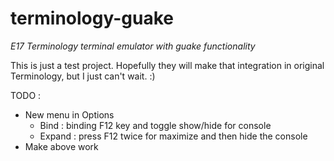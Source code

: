 terminology-guake
=================

*E17 Terminology terminal emulator with guake functionality*

This is just a test project. Hopefully they will make that integration in original Terminology, but I just can't wait. :)

TODO :

 - New menu in Options
 	- Bind : binding F12 key and toggle show/hide for console
	- Expand : press F12 twice for maximize and then hide the console
 - Make above work



